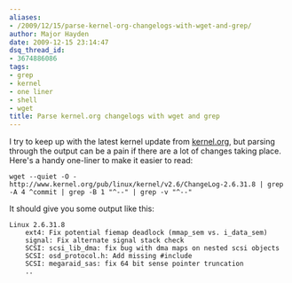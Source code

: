 ```yaml
---
aliases:
- /2009/12/15/parse-kernel-org-changelogs-with-wget-and-grep/
author: Major Hayden
date: 2009-12-15 23:14:47
dsq_thread_id:
- 3674886086
tags:
- grep
- kernel
- one liner
- shell
- wget
title: Parse kernel.org changelogs with wget and grep
---
```


I try to keep up with the latest kernel update from [kernel.org][1], but parsing through the output can be a pain if there are a lot of changes taking place. Here's a handy one-liner to make it easier to read:

```
wget --quiet -O - http://www.kernel.org/pub/linux/kernel/v2.6/ChangeLog-2.6.31.8 | grep -A 4 ^commit | grep -B 1 "^--" | grep -v "^--"
```

It should give you some output like this:

```
Linux 2.6.31.8
    ext4: Fix potential fiemap deadlock (mmap_sem vs. i_data_sem)
    signal: Fix alternate signal stack check
    SCSI: scsi_lib_dma: fix bug with dma maps on nested scsi objects
    SCSI: osd_protocol.h: Add missing #include
    SCSI: megaraid_sas: fix 64 bit sense pointer truncation
    ..
```

 [1]: http://kernel.org/